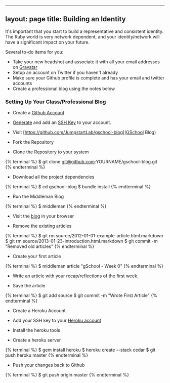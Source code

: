 
---
layout: page
title: Building an Identity
---

It's important that you start to build a representative and consistent identity. The Ruby world is very network dependent, and your identity/network will have a significant impact on your future.

Several to-do items for you:

* Take your new headshot and associate it with all your email addresses on [Gravatar](http://gravatar.com)
* Setup an account on Twitter if you haven't already
* Make sure your Github profile is complete and has your email and twitter accounts
* Create a professional blog using the notes below

### Setting Up Your Class/Professional Blog

* Create a [Github Account](http://github.com)
* [Generate](https://help.github.com/articles/generating-ssh-keys) and add an [SSH Key](https://github.com/settings/ssh) to your account.

* Visit [https://github.com/JumpstartLab/gschool-blog](GSchool Blog)
* Fork the Repository
* Clone the Repository to your system

{% terminal %}
$ git clone git@github.com:YOURNAME/gschool-blog.git
{% endterminal %}

* Download all the project dependencies

{% terminal %}
$ cd gschool-blog
$ bundle install
{% endterminal %}

* Run the Middleman Blog

{% terminal %}
$ middleman
{% endterminal %}

* Visit the [blog](http://localhost:4567) in your browser

* Remove the existing articles

{% terminal %}
$ git rm source/2012-01-01-example-article.html.markdown
$ git rm source/2013-01-23-introduction.html.markdown
$ git commit -m "Removed old articles"
{% endterminal %}

* Create your first article

{% terminal %}
$  middleman article "gSchool - Week 0"
{% endterminal %}

* Write an article with your recap/reflections of the first week.

* Save the article

{% terminal %}
$ git add source
$ git commit -m "Wrote First Article"
{% endterminal %}

* Create a Heroku Account
* Add your SSH key to your [Heroku account](https://dashboard.heroku.com/account)

* Install the heroku tools
* Create a heroku server

{% terminal %}
$ gem install heroku
$ heroku create --stack cedar
$ git push heroku master
{% endterminal %}

* Push your changes back to Github

{% terminal %}
$ git push origin master
{% endterminal %}